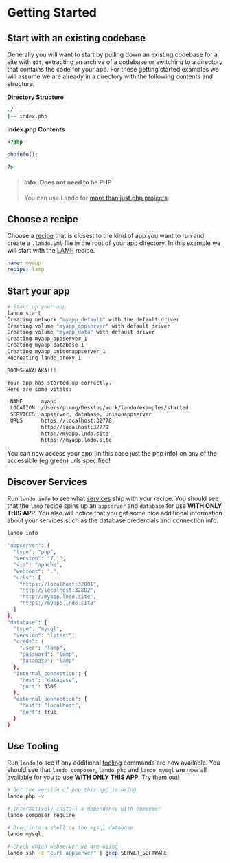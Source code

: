 Getting Started
===============

Start with an existing codebase
-------------------------------

Generally you will want to start by pulling down an existing codebase for a site with `git`, extracting an archive of a codebase or switching to a directory that contains the code for your app. For these getting started examples we will assume we are already in a directory with the following contents and structure.

**Directory Structure**

```bash
./
|-- index.php
```

**index.php Contents**
```php
<?php

phpinfo();

?>
```

> #### Info::Does not need to be PHP
>
>  You can use Lando for [more than just php projects](./../config/services.md)

Choose a recipe
---------------

Choose a [recipe](./../config/recipes.md) that is closest to the kind of app you want to run and create a `.lando.yml` file in the root of your app directory. In this example we will start with the [LAMP](./../recipes/lamp.md) recipe.

```yml
name: myapp
recipe: lamp
```

Start your app
--------------

```bash
# Start up your app
lando start
Creating network "myapp_default" with the default driver
Creating volume "myapp_appserver" with default driver
Creating volume "myapp_data" with default driver
Creating myapp_appserver_1
Creating myapp_database_1
Creating myapp_unisonappserver_1
Recreating lando_proxy_1

BOOMSHAKALAKA!!!

Your app has started up correctly.
Here are some vitals:

 NAME      myapp
 LOCATION  /Users/pirog/Desktop/work/lando/examples/started
 SERVICES  appserver, database, unisonappserver
 URLS      https://localhost:32778
           http://localhost:32779
           http://myapp.lndo.site
           https://myapp.lndo.site
```

You can now access your app (in this case just the php info) on any of the accessible (eg green) urls specified!

Discover Services
-----------------

Run `lando info` to see what [services](./../config/services.md) ship with your recipe. You should see that the `lamp` recipe spins up an `appserver` and `database` for use **WITH ONLY THIS APP**. You also will notice that you get some nice additional information about your services such as the database credentials and connection info.

```bash
lando info

"appserver": {
  "type": "php",
  "version": "7.1",
  "via": "apache",
  "webroot": ".",
  "urls": [
    "https://localhost:32801",
    "http://localhost:32802",
    "http://myapp.lndo.site",
    "https://myapp.lndo.site"
  ]
},
"database": {
  "type": "mysql",
  "version": "latest",
  "creds": {
    "user": "lamp",
    "password": "lamp",
    "database": "lamp"
  },
  "internal_connection": {
    "host": "database",
    "port": 3306
  },
  "external_connection": {
    "host": "localhost",
    "port": true
  }
}
```

Use Tooling
-----------

Run `lando` to see if any additional [tooling](./../config/tooling.md) commands are now available. You should see that `lando composer`, `lando php` and `lando mysql` are now all available for you to use **WITH ONLY THIS APP**. Try them out!

```bash
# Get the version of php this app is using
lando php -v

# Interactively install a dependency with composer
lando composer require

# Drop into a shell on the mysql database
lando mysql

# Check which webserver we are using
lando ssh -c "curl appserver" | grep SERVER_SOFTWARE
```
